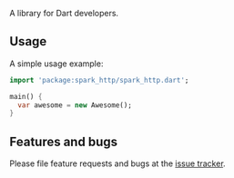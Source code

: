 A library for Dart developers.

## Usage

A simple usage example:

```dart
import 'package:spark_http/spark_http.dart';

main() {
  var awesome = new Awesome();
}
```

## Features and bugs

Please file feature requests and bugs at the [issue tracker][tracker].

[tracker]: http://example.com/issues/replaceme

